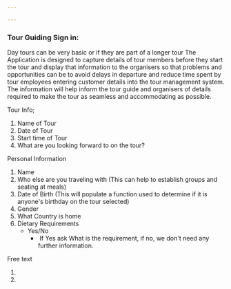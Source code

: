 ```yaml
---

---
```


### Tour Guiding Sign in:

Day tours can be very basic or if they are part of a longer tour The Application is designed to capture details of tour members before they start the tour and display that information to the organisers so that problems and opportunities can be  to avoid delays in departure and reduce time spent by tour employees entering customer details into the tour management system. The information will help inform the tour guide and organisers of details required to make the tour as seamless and accommodating as possible.

Tour Info;

1. Name of Tour
2. Date of Tour
3. Start time of Tour
4. What are you looking forward to on the tour?

Personal Information

1. Name
2. Who else are you traveling with (This can help to establish groups and seating at meals)
3. Date of Birth (This will populate a function used to determine if it is anyone's birthday on the tour selected)
4. Gender
5. What Country is home
6. Dietary Requirements 	
   - Yes/No
     - ​	If Yes ask What is the requirement, if no, we don't need any further information.

Free text

1. 

2. 

   

   